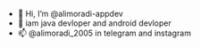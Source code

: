 - 👋 Hi, I’m @alimoradi-appdev
- 👀 iam java devloper and android devloper
- 📫 @alimoradi_2005 in telegram and instagram
